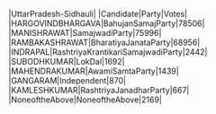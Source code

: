  
|UttarPradesh-Sidhauli|
|Candidate|Party|Votes|
|HARGOVINDBHARGAVA|BahujanSamajParty|78506|
|MANISHRAWAT|SamajwadiParty|75996|
|RAMBAKASHRAWAT|BharatiyaJanataParty|68956|
|INDRAPAL|RashtriyaKrantikariSamajwadiParty|2442|
|SUBODHKUMAR|LokDal|1692|
|MAHENDRAKUMAR|AwamiSamtaParty|1439|
|GANGARAM|Independent|870|
|KAMLESHKUMAR|RashtriyaJanadharParty|667|
|NoneoftheAbove|NoneoftheAbove|2169|
